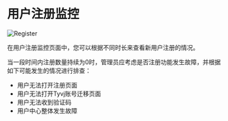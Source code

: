 ﻿# 用户注册监控

![Register](~/images/monitor-register.png)

在用户注册监控页面中，您可以根据不同时长来查看新用户注册的情况。

当一段时间内注册数量持续为0时，管理员应考虑是否注册功能发生故障，并根据如下可能发生的情况进行排查：

- 用户无法打开注册页面
- 用户无法打开Tyvj账号迁移页面
- 用户无法收到验证码
- 用户中心整体发生故障